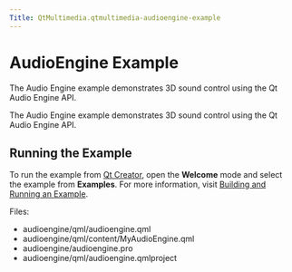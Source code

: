 ```yaml
---
Title: QtMultimedia.qtmultimedia-audioengine-example
---
```

        
AudioEngine Example
===================

<span class="subtitle"></span>
<span id="details"></span>
The Audio Engine example demonstrates 3D sound control using the Qt Audio Engine API.

The Audio Engine example demonstrates 3D sound control using the Qt Audio Engine API.

<span id="running-the-example"></span>
Running the Example
-------------------

To run the example from [Qt Creator](../../../../scopes/cpp/sdk-14.10/U1db.Index.md), open the **Welcome** mode and select the example from **Examples**. For more information, visit [Building and Running an Example](http://qt-project.org/doc/qtcreator/creator-build-example-application.html).

Files:

-   audioengine/qml/audioengine.qml
-   audioengine/qml/content/MyAudioEngine.qml
-   audioengine/audioengine.pro
-   audioengine/qml/audioengine.qmlproject

